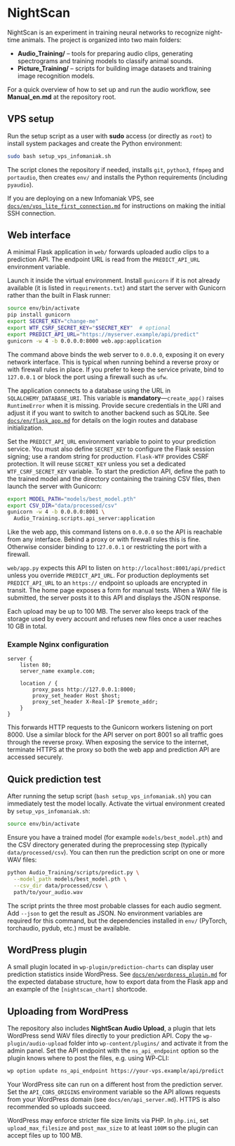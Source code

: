 # NightScan

NightScan is an experiment in training neural networks to recognize night-time animals.
The project is organized into two main folders:

- **Audio_Training/** – tools for preparing audio clips, generating spectrograms and training models to classify animal sounds.
- **Picture_Training/** – scripts for building image datasets and training image recognition models.

For a quick overview of how to set up and run the audio workflow, see **Manual_en.md** at the repository root.

## VPS setup

Run the setup script as a user with **sudo** access (or directly as
`root`) to install system packages and create the Python environment:

```bash
sudo bash setup_vps_infomaniak.sh
```

The script clones the repository if needed, installs `git`, `python3`,
`ffmpeg` and `portaudio`, then creates `env/` and installs the Python
requirements (including `pyaudio`).

If you are deploying on a new Infomaniak VPS, see
[`docs/en/vps_lite_first_connection.md`](docs/en/vps_lite_first_connection.md)
for instructions on making the initial SSH connection.

## Web interface

A minimal Flask application in `web/` forwards
uploaded audio clips to a prediction API. The endpoint URL is
read from the `PREDICT_API_URL` environment variable.

Launch it inside the virtual environment. Install `gunicorn` if it is not
already available (it is listed in `requirements.txt`) and start the server
with Gunicorn rather than the built in Flask runner:

```bash
source env/bin/activate
pip install gunicorn
export SECRET_KEY="change-me"
export WTF_CSRF_SECRET_KEY="$SECRET_KEY"  # optional
export PREDICT_API_URL="https://myserver.example/api/predict"
gunicorn -w 4 -b 0.0.0.0:8000 web.app:application
```

The command above binds the web server to `0.0.0.0`, exposing it on every network interface. This is typical when running behind a reverse proxy or with firewall rules in place. If you prefer to keep the service private, bind to `127.0.0.1` or block the port using a firewall such as `ufw`.

The application connects to a database using the URL in
`SQLALCHEMY_DATABASE_URI`. This variable is **mandatory**—`create_app()` raises
`RuntimeError` when it is missing. Provide secure credentials in the URI and
adjust it if you want to switch to another backend such as SQLite.
See [`docs/en/flask_app.md`](docs/en/flask_app.md) for details on the login
routes and database initialization.

Set the `PREDICT_API_URL` environment variable to point to your
prediction service. You must also define `SECRET_KEY` to configure the
Flask session signing; use a random string for production.
`Flask-WTF` provides CSRF protection. It will reuse `SECRET_KEY` unless you
set a dedicated `WTF_CSRF_SECRET_KEY` variable.
To start the prediction API, define the path to the trained model and the
directory containing the training CSV files, then launch the server with
Gunicorn:

```bash
export MODEL_PATH="models/best_model.pth"
export CSV_DIR="data/processed/csv"
gunicorn -w 4 -b 0.0.0.0:8001 \
  Audio_Training.scripts.api_server:application

```

Like the web app, this command listens on `0.0.0.0` so the API is reachable from any interface. Behind a proxy or with firewall rules this is fine. Otherwise consider binding to `127.0.0.1` or restricting the port with a firewall.

`web/app.py` expects this API to listen on `http://localhost:8001/api/predict`
unless you override `PREDICT_API_URL`.
For production deployments set `PREDICT_API_URL` to an `https://` endpoint so
uploads are encrypted in transit.
The home page exposes a form for manual tests.
When a WAV file is submitted, the server posts it to this API and
displays the JSON response.

Each upload may be up to 100 MB. The server also keeps track of the
storage used by every account and refuses new files once a user reaches
10 GB in total.

### Example Nginx configuration

```
server {
    listen 80;
    server_name example.com;

    location / {
        proxy_pass http://127.0.0.1:8000;
        proxy_set_header Host $host;
        proxy_set_header X-Real-IP $remote_addr;
    }
}
```

This forwards HTTP requests to the Gunicorn workers listening on port 8000.
Use a similar block for the API server on port 8001 so all traffic goes
through the reverse proxy.
When exposing the service to the internet, terminate HTTPS at the proxy so both
the web app and prediction API are accessed securely.

## Quick prediction test

After running the setup script (`bash setup_vps_infomaniak.sh`) you can
immediately test the model locally. Activate the virtual environment
created by `setup_vps_infomaniak.sh`:

```bash
source env/bin/activate
```

Ensure you have a trained model (for example
`models/best_model.pth`) and the CSV directory generated during the
preprocessing step (typically `data/processed/csv`). You can then run
the prediction script on one or more WAV files:

```bash
python Audio_Training/scripts/predict.py \
  --model_path models/best_model.pth \
  --csv_dir data/processed/csv \
  path/to/your_audio.wav
```

The script prints the three most probable classes for each audio
segment. Add `--json` to get the result as JSON. No environment
variables are required for this command, but the dependencies installed
in `env/` (PyTorch, torchaudio, pydub, etc.) must be available.

## WordPress plugin

A small plugin located in `wp-plugin/prediction-charts` can display
user prediction statistics inside WordPress. See
[`docs/en/wordpress_plugin.md`](docs/en/wordpress_plugin.md) for the expected
database structure, how to export data from the Flask app and an example
of the `[nightscan_chart]` shortcode.

## Uploading from WordPress

The repository also includes **NightScan Audio Upload**, a plugin that
lets WordPress send WAV files directly to your prediction API. Copy the
`wp-plugin/audio-upload` folder into `wp-content/plugins/` and activate
it from the admin panel. Set the API endpoint with the `ns_api_endpoint`
option so the plugin knows where to post the files, e.g. using WP‑CLI:

```bash
wp option update ns_api_endpoint https://your-vps.example/api/predict
```

Your WordPress site can run on a different host from the prediction
server. Set the `API_CORS_ORIGINS` environment variable so the API
allows requests from your WordPress domain (see
`docs/en/api_server.md`). HTTPS is also recommended so uploads succeed.

WordPress may enforce stricter file size limits via PHP. In `php.ini`,
set `upload_max_filesize` and `post_max_size` to at least `100M` so the
plugin can accept files up to 100 MB.
